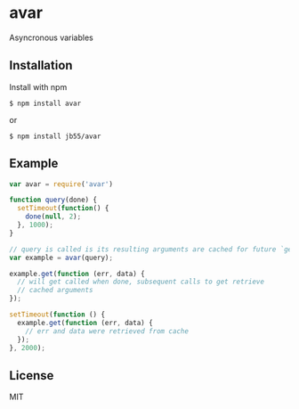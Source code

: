 
# avar

Asyncronous variables

## Installation

  Install with npm

    $ npm install avar

  or

    $ npm install jb55/avar
 

## Example

```javascript
var avar = require('avar')

function query(done) {
  setTimeout(function() {
    done(null, 2);
  }, 1000);
}

// query is called is its resulting arguments are cached for future `get`s
var example = avar(query);

example.get(function (err, data) {
  // will get called when done, subsequent calls to get retrieve
  // cached arguments
});

setTimeout(function () {
  example.get(function (err, data) {
    // err and data were retrieved from cache
  });
}, 2000);
```

## License

  MIT
